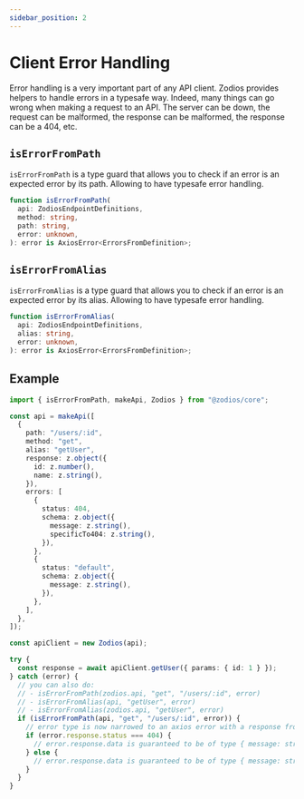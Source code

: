```yaml
---
sidebar_position: 2
---
```


# Client Error Handling

Error handling is a very important part of any API client. Zodios provides helpers to handle errors in a typesafe way.
Indeed, many things can go wrong when making a request to an API. The server can be down, the request can be malformed, the response can be malformed, the response can be a 404, etc.

## `isErrorFromPath`

`isErrorFromPath` is a type guard that allows you to check if an error is an expected error by its path. Allowing to have typesafe error handling.

```ts
function isErrorFromPath(
  api: ZodiosEndpointDefinitions,
  method: string,
  path: string,
  error: unknown,
): error is AxiosError<ErrorsFromDefinition>;
```

## `isErrorFromAlias`

`isErrorFromAlias` is a type guard that allows you to check if an error is an expected error by its alias. Allowing to have typesafe error handling.

```ts
function isErrorFromAlias(
  api: ZodiosEndpointDefinitions,
  alias: string,
  error: unknown,
): error is AxiosError<ErrorsFromDefinition>;
```

## Example

```typescript
import { isErrorFromPath, makeApi, Zodios } from "@zodios/core";

const api = makeApi([
  {
    path: "/users/:id",
    method: "get",
    alias: "getUser",
    response: z.object({
      id: z.number(),
      name: z.string(),
    }),
    errors: [
      {
        status: 404,
        schema: z.object({
          message: z.string(),
          specificTo404: z.string(),
        }),
      },
      {
        status: "default",
        schema: z.object({
          message: z.string(),
        }),
      },
    ],
  },
]);

const apiClient = new Zodios(api);

try {
  const response = await apiClient.getUser({ params: { id: 1 } });
} catch (error) {
  // you can also do:
  // - isErrorFromPath(zodios.api, "get", "/users/:id", error)
  // - isErrorFromAlias(api, "getUser", error)
  // - isErrorFromAlias(zodios.api, "getUser", error)
  if (isErrorFromPath(api, "get", "/users/:id", error)) {
    // error type is now narrowed to an axios error with a response from the ones defined in the api
    if (error.response.status === 404) {
      // error.response.data is guaranteed to be of type { message: string, specificTo404: string }
    } else {
      // error.response.data is guaranteed to be of type { message: string }
    }
  }
}
```
